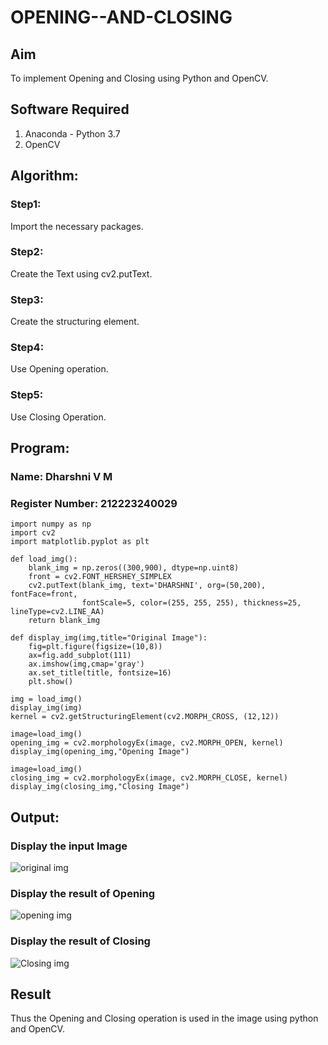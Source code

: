 # OPENING--AND-CLOSING
## Aim
To implement Opening and Closing using Python and OpenCV.

## Software Required
1. Anaconda - Python 3.7
2. OpenCV

## Algorithm:
### Step1:
Import the necessary packages.

### Step2:
Create the Text using cv2.putText.

### Step3:
Create the structuring element.

### Step4:
Use Opening operation.

### Step5:
Use Closing Operation.

## Program:
### Name: Dharshni V M
### Register Number: 212223240029

``` 
import numpy as np
import cv2
import matplotlib.pyplot as plt

def load_img():
    blank_img = np.zeros((300,900), dtype=np.uint8)
    front = cv2.FONT_HERSHEY_SIMPLEX
    cv2.putText(blank_img, text='DHARSHNI', org=(50,200), fontFace=front, 
                fontScale=5, color=(255, 255, 255), thickness=25, lineType=cv2.LINE_AA)
    return blank_img

def display_img(img,title="Original Image"):
    fig=plt.figure(figsize=(10,8))
    ax=fig.add_subplot(111)
    ax.imshow(img,cmap='gray')
    ax.set_title(title, fontsize=16)
    plt.show()

img = load_img()
display_img(img)
kernel = cv2.getStructuringElement(cv2.MORPH_CROSS, (12,12))

image=load_img()
opening_img = cv2.morphologyEx(image, cv2.MORPH_OPEN, kernel)
display_img(opening_img,"Opening Image")

image=load_img()
closing_img = cv2.morphologyEx(image, cv2.MORPH_CLOSE, kernel)
display_img(closing_img,"Closing Image")
```
## Output:
### Display the input Image
![original img](https://github.com/user-attachments/assets/23d1e0f8-d21a-4b31-b1a3-18f6f6fa1bf1)

### Display the result of Opening
![opening img](https://github.com/user-attachments/assets/1ee3b19a-5549-4c83-8aee-a168bad24a2f)

### Display the result of Closing
![Closing img](https://github.com/user-attachments/assets/e28ea44a-a354-4e19-885c-03ef2326a091)

## Result
Thus the Opening and Closing operation is used in the image using python and OpenCV.
